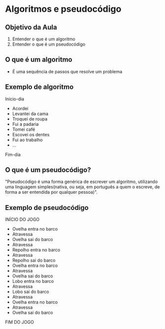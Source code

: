 # Algoritmos e pseudocódigo

## Objetivo da Aula

1. Entender o que é um algoritmo 
2. Entender o que é um pseudocódigo

## O que é um algoritmo

- É uma sequência de passos que resolve um problema

## Exemplo de algoritmo

Início-dia

- Acordei
- Levantei da cama
- Troquei de roupa
- Fui a padaria
- Tomei café
- Escovei os dentes
- Fui ao trabalho
- ...

Fim-dia

## O que é um pseudocódigo?

"Pseudocódigo é uma forma genérica de escrever um algoritmo, utilizando uma linguagem simples(nativa, ou seja, em português a quem o escreve, de forma a ser entendida por qualquer pessoa)".

## Exemplo de pseudocódigo

INÍCIO DO JOGO

- Ovelha entra no barco
- Atravessa
- Ovelha sai do barco
- Atravessa
- Repolho entra no barco
- Atravessa
- Repolho sai do barco
- Ovelha entra no barco
- Atravessa
- Ovelha sai do barco
- Lobo entra no barco
- Atravessa
- Lobo sai do barco
- Atravessa
- Ovelha entra no barco
- Atravessa
- Ovelha sai do barco

FIM DO JOGO